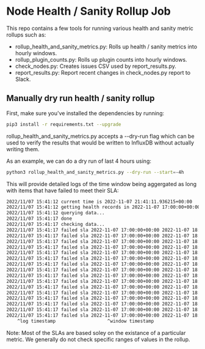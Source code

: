 # Node Health / Sanity Rollup Job

This repo contains a few tools for running various health and sanity metric rollups such as:

* rollup_health_and_sanity_metrics.py: Rolls up health / sanity metrics into hourly windows.
* rollup_plugin_counts.py: Rolls up plugin counts into hourly windows.
* check_nodes.py: Creates issues CSV used by report_results.py.
* report_results.py: Report recent changes in check_nodes.py report to Slack.

## Manually dry run health / sanity rollup

First, make sure you've installed the dependencies by running:

```sh
pip3 install -r requirements.txt --upgrade
```

rollup_health_and_sanity_metrics.py accepts a --dry-run flag which can be used to verify the results that would be written to InfluxDB without actually writing them.

As an example, we can do a dry run of last 4 hours using:

```sh
python3 rollup_health_and_sanity_metrics.py --dry-run --start=-4h
```

This will provide detailed logs of the time window being aggergated as long with items that have failed to meet their SLA:

```txt
2022/11/07 15:41:12 current time is 2022-11-07 21:41:11.936215+00:00
2022/11/07 15:41:12 getting health records in 2022-11-07 17:00:00+00:00 2022-11-07 18:00:00+00:00
2022/11/07 15:41:12 querying data...
2022/11/07 15:41:17 done
2022/11/07 15:41:17 checking data...
2022/11/07 15:41:17 failed sla 2022-11-07 17:00:00+00:00 2022-11-07 18:00:00+00:00 W01C microphone audiosampler upload 0.000
2022/11/07 15:41:17 failed sla 2022-11-07 17:00:00+00:00 2022-11-07 18:00:00+00:00 W01E nxcore sys sys.cooling_max 0.000
2022/11/07 15:41:17 failed sla 2022-11-07 17:00:00+00:00 2022-11-07 18:00:00+00:00 W01E nxcore sys sys.freq.gpu_max 0.000
2022/11/07 15:41:17 failed sla 2022-11-07 17:00:00+00:00 2022-11-07 18:00:00+00:00 W01E nxcore sys sys.freq.cpu 0.000
2022/11/07 15:41:17 failed sla 2022-11-07 17:00:00+00:00 2022-11-07 18:00:00+00:00 W01E nxcore sys sys.freq.cpu_perc 0.000
2022/11/07 15:41:17 failed sla 2022-11-07 17:00:00+00:00 2022-11-07 18:00:00+00:00 W01E nxcore sys sys.load15 0.000
2022/11/07 15:41:17 failed sla 2022-11-07 17:00:00+00:00 2022-11-07 18:00:00+00:00 W01E nxcore sys sys.uptime 0.000
2022/11/07 15:41:17 failed sla 2022-11-07 17:00:00+00:00 2022-11-07 18:00:00+00:00 W01E nxcore sys sys.freq.emc_max 0.000
2022/11/07 15:41:17 failed sla 2022-11-07 17:00:00+00:00 2022-11-07 18:00:00+00:00 W01E nxcore sys sys.hwmon 0.000
2022/11/07 15:41:17 failed sla 2022-11-07 17:00:00+00:00 2022-11-07 18:00:00+00:00 W01E nxcore sys sys.net.tx_packets 0.000
2022/11/07 15:41:17 failed sla 2022-11-07 17:00:00+00:00 2022-11-07 18:00:00+00:00 W01E nxcore sys sys.freq.emc_min 0.000
2022/11/07 15:41:17 failed sla 2022-11-07 17:00:00+00:00 2022-11-07 18:00:00+00:00 W01E nxcore sys sys.net.rx_packets 0.000
2022/11/07 15:41:17 failed sla 2022-11-07 17:00:00+00:00 2022-11-07 18:00:00+00:00 W01E nxcore sys sys.fs.avail 0.000
2022/11/07 15:41:17 failed sla 2022-11-07 17:00:00+00:00 2022-11-07 18:00:00+00:00 W01E nxcore sys sys.freq.emc 0.000
2022/11/07 15:41:17 failed sla 2022-11-07 17:00:00+00:00 2022-11-07 18:00:00+00:00 W01E nxcore sys sys.fs.size 0.000
2022/11/07 15:41:17 failed sla 2022-11-07 17:00:00+00:00 2022-11-07 18:00:00+00:00 W01E nxcore sys sys.cpu_seconds 0.000
    ^log timestamp                   ^window timestamp                             ^vsn  ^group^     metric        ^score (0 = all failed, 1 = all passed)
```

Note: Most of the SLAs are based soley on the existance of a particular metric. We generally do not check specific ranges of values in the rollup.
